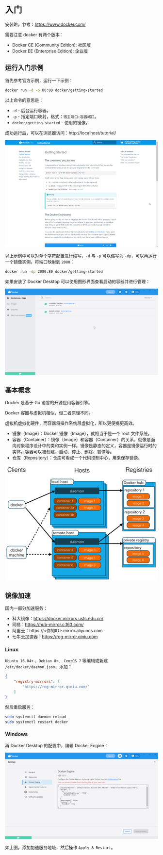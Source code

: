# 入门

安装略，参考：https://www.docker.com/

需要注意 docker 有两个版本：

* Docker CE (Community Edition): 社区版
* Docker EE (Enterprise Edition): 企业版

## 运行入门示例

首先参考官方示例，运行一下示例：


```bash
docker run -d -p 80:80 docker/getting-started
```

以上命令的意思是：
* `-d` \- 后台运行容器。
* `-p` \- 指定端口映射，格式：`宿主端口:容器端口`。
* `docker/getting-started` \- 使用的镜像。

成功运行后，可以在浏览器访问：http://localhost/tutorial/

![](./images/msedge_d5XaP5ekwl.png)

以上示例中可以对单个字符配置进行缩写，`-d` 与 `-p` 可以缩写为 `-dp`，可以再运行一个镜像实例，将端口映射到 `2080`：

```bash
docker run -dp 2080:80 docker/getting-started
```

如果安装了 Docker Desktop 可以使用图形界面查看启动的容器并进行管理：

![](images/Docker_Desktop_vs9wfH4YGt.png)

## 基本概念

Docker 是基于 Go 语言的开源应用容器引擎。

Docker 容器与虚拟机相似，但二者原理不同。

虚拟机虚拟化硬件，而容器将操作系统层虚拟化，所以更便携更高效。

* 镜像（Image）：Docker 镜像（Image），就相当于是一个 root 文件系统。
* 容器（Container）：镜像（Image）和容器（Container）的关系，就像是面向对象程序设计中的类和实例一样。镜像是静态的定义，容器是镜像运行时的实体。容器可以被创建、启动、停止、删除、暂停等。
* 仓库（Repository）：仓库可看成一个代码控制中心，用来保存镜像。

![](images/576507-docker1.png)

## 镜像加速

国内一部分加速服务：

* 科大镜像：https://docker.mirrors.ustc.edu.cn/
* 网易：https://hub-mirror.c.163.com/
* 阿里云：https://<你的ID>.mirror.aliyuncs.com
* 七牛云加速器：https://reg-mirror.qiniu.com

### Linux

`Ubuntu 16.04+` 、`Debian 8+`、 `CentOS 7` 等编辑或新建 `/etc/docker/daemon.json`，添加：

```json
{
    "registry-mirrors": [
        "https://reg-mirror.qiniu.com/"
    ]
}
```

然后重启服务：

```bash
sudo systemctl daemon-reload
sudo systemctl restart docker
```

### Windows

再 Docker Desktop 的配置中，编辑 Docker Engine：

![](images/Docker_Desktop_VNWSm5sXqp.png)

如上图，添加加速服务地址，然后操作 `Apply & Restart`。